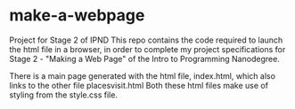 # make-a-webpage
Project for Stage 2 of IPND
This repo contains the code required to launch the html file in a browser, in order to complete my project specifications for Stage 2 - "Making a Web Page" of the Intro to Programming Nanodegree.	

There is a main page generated with the html file, index.html, which also links to the other file placesvisit.html
Both these html files make use of styling from the style.css file.




